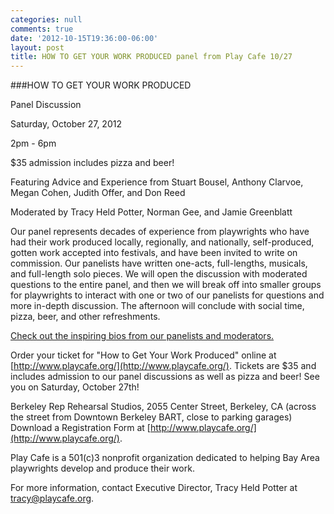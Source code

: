 ```yaml
---
categories: null
comments: true
date: '2012-10-15T19:36:00-06:00'
layout: post
title: HOW TO GET YOUR WORK PRODUCED panel from Play Cafe 10/27
---
```


###HOW TO GET YOUR WORK PRODUCED

Panel Discussion

Saturday, October 27, 2012

2pm - 6pm

$35 admission includes pizza and beer!

Featuring Advice and Experience from Stuart Bousel, Anthony Clarvoe, Megan Cohen, Judith Offer, and Don Reed

Moderated by Tracy Held Potter, Norman Gee, and Jamie Greenblatt

Our panel represents decades of experience from playwrights who have had their work produced locally, regionally, and nationally, self-produced, gotten work accepted into festivals, and have been invited to write on commission. Our panelists have written one-acts, full-lengths, musicals, and full-length solo pieces. We will open the discussion with moderated questions to the entire panel, and then we will break off into smaller groups for playwrights to interact with one or two of our panelists for questions and more in-depth discussion. The afternoon will conclude with social time, pizza, beer, and other refreshments.

[Check out the inspiring bios from our panelists and moderators.](http://www.PlayCafe.org/panel2012.html)

Order your ticket for "How to Get Your Work Produced" online at [http://www.playcafe.org/](http://www.playcafe.org/). Tickets are $35 and includes admission to our panel discussions as well as pizza and beer! See you on Saturday, October 27th!

Berkeley Rep Rehearsal Studios, 2055 Center Street, Berkeley, CA
(across the street from Downtown Berkeley BART, close to parking garages)
Download a Registration Form at [http://www.playcafe.org/](http://www.playcafe.org/).

Play Cafe is a 501(c)3 nonprofit organization dedicated to helping Bay Area playwrights develop and produce their work.

For more information, contact Executive Director, Tracy Held Potter at [tracy@playcafe.org](mailto:tracy@playcafe.org).